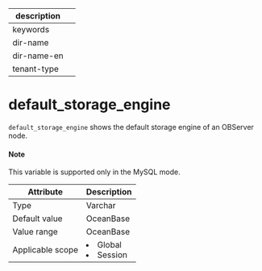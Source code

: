 |description||
|---|---|
|keywords||
|dir-name||
|dir-name-en||
|tenant-type||

# default_storage_engine

`default_storage_engine` shows the default storage engine of an OBServer node.

<main id="notice" type='explain'>
  <h4>Note</h4>
  <p>This variable is supported only in the MySQL mode. </p>
</main>

| **Attribute** | **Description** |
| --- | --- |
| Type | Varchar |
| Default value | OceanBase |
| Value range | OceanBase |
| Applicable scope | <li>Global<li>Session |
